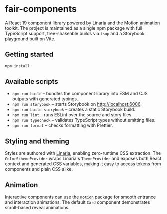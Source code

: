 # fair-components

A React 19 component library powered by Linaria and the Motion animation toolkit. The project is
maintained as a single npm package with full TypeScript support, tree-shakeable builds via `tsup`
and a Storybook playground built on Vite.

## Getting started

```bash
npm install
```

## Available scripts

- `npm run build` – bundles the component library into ESM and CJS outputs with generated typings.
- `npm run storybook` – starts Storybook on [http://localhost:6006](http://localhost:6006).
- `npm run build-storybook` – creates a static Storybook build.
- `npm run lint` – runs ESLint over the source and story files.
- `npm run typecheck` – validates TypeScript types without emitting files.
- `npm run format` – checks formatting with Prettier.

## Styling and theming

Styles are authored with [Linaria](https://linaria.dev/), enabling zero-runtime CSS extraction. The
`ColorSchemeProvider` wraps Linaria's `ThemeProvider` and exposes both React context and generated
CSS variables, making it easy to access tokens from components and plain CSS alike.

## Animation

Interactive components can use the [`motion`](https://motion.dev/) package for smooth entrance and
interaction animations. The default `Card` component demonstrates scroll-based reveal animations.
